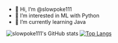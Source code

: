 - 👋 Hi, I’m @slowpoke111
- 👀 I’m interested in ML with Python
- 🌱 I’m currently learning Java


![slowpoke111's GitHub stats](https://github-readme-stats.vercel.app/api?username=slowpoke111&show_icons=true&theme=radical)
[![Top Langs](https://github-readme-stats.vercel.app/api/top-langs/?username=slowpoke111&layout=compact)](https://github.com/anuraghazra/github-readme-stats)
